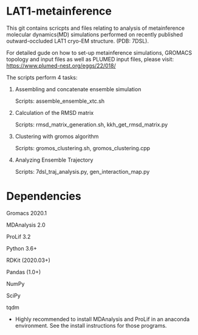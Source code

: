 # LAT1-metainference

This git contains scricpts and files relating to analysis of metainference molecular dynamics(MD) simulations performed on recently published outward-occluded LAT1 cryo-EM structure. (PDB: 7DSL).

For detailed gude on how to set-up metainference simulations, GROMACS topology and input files as well as PLUMED input files, please visit: https://www.plumed-nest.org/eggs/22/018/

The scripts perform 4 tasks:

1) Assembling and concatenate ensemble simulation

    Scripts: assemble_ensemble_xtc.sh
    
2) Calculation of the RMSD matrix

    Scripts: rmsd_matrix_generation.sh, kkh_get_rmsd_matrix.py
    
3) Clustering with gromos algorithm

    Scripts: gromos_clustering.sh, gromos_clustering.cpp
    
4) Analyzing Ensemble Trajectory

    Scripts: 7dsl_traj_analysis.py, gen_interaction_map.py
    
    
# Dependencies
   
 Gromacs 2020.1
 
 MDAnalysis 2.0
  
 ProLif 3.2
 
 Python 3.6+
 
 RDKit (2020.03+)
 
 Pandas (1.0+)
 
 NumPy
 
 SciPy
 
 tqdm
 
 * Highly recommended to install MDAnalysis and ProLif in an anaconda environment. See the install instructions for those programs.


  
